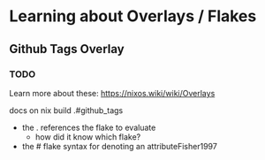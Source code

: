 # Learning about Overlays / Flakes

## Github Tags Overlay
### TODO
Learn more about these: https://nixos.wiki/wiki/Overlays

docs on nix build .#github_tags
 - the . references the flake to evaluate 
    - how did it know which flake? 
 - the # flake syntax for denoting an attributeFisher1997
 